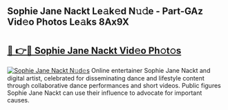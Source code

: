 ## Sophie Jane Nackt Le𝚊k𝚎d N𝚞𝚍e - Part-GAz Vid𝚎o Photos Le𝚊ks 8Ax9X

# <h2><a href="http://fb5oei.evod.top/?m=Sophie+Jane+Nackt">🔗 👉🔴 Sophie Jane Nackt Vid𝚎o Ph𝚘t𝚘s</a></h2>

[![Sophie Jane Nackt N𝚞d𝚎s](https://i.imgur.com/8V9OHl7.gif)](http://fb5oei.evod.top/?m=Sophie+Jane+Nackt)
Online entertainer Sophie Jane Nackt and digital artist, celebrated for disseminating dance and lifestyle content through collaborative dance performances and short videos. Public figures Sophie Jane Nackt can use their influence to advocate for important causes. 

